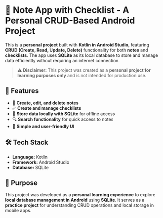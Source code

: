 # 📝 Note App with Checklist - A Personal CRUD-Based Android Project  

This is a **personal project** built with **Kotlin in Android Studio**, featuring **CRUD (Create, Read, Update, Delete)** functionality for both **notes** and **checklists**. The app uses **SQLite** as its local database to store and manage data efficiently without requiring an internet connection.  

> **⚠ Disclaimer:** This project was created as a **personal project for learning purposes only** and is not intended for production use.  

## 🚀 Features  
- 📝 **Create, edit, and delete notes**  
- ✅ **Create and manage checklists**  
- 📂 **Store data locally with SQLite** for offline access  
- 🔍 **Search functionality** for quick access to notes  
- 🎨 **Simple and user-friendly UI**  

## 🛠 Tech Stack  
- **Language:** Kotlin  
- **Framework:** Android Studio  
- **Database:** SQLite  

## 🎯 Purpose  
This project was developed as a **personal learning experience** to explore **local database management in Android** using **SQLite**. It serves as a **practice project** for understanding CRUD operations and local storage in mobile apps.  
